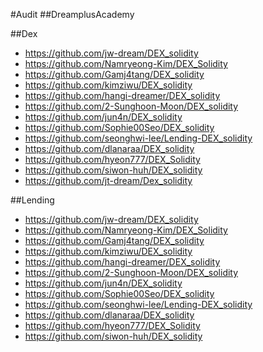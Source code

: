 #Audit
##DreamplusAcademy

##Dex
- <https://github.com/jw-dream/DEX_solidity>
- <https://github.com/Namryeong-Kim/DEX_Solidity>
- <https://github.com/Gamj4tang/DEX_solidity>
- <https://github.com/kimziwu/DEX_solidity>
- <https://github.com/hangi-dreamer/DEX_solidity>
- <https://github.com/2-Sunghoon-Moon/DEX_solidity>
- <https://github.com/jun4n/DEX_solidity>
- <https://github.com/Sophie00Seo/DEX_solidity>
- <https://github.com/seonghwi-lee/Lending-DEX_solidity>
- <https://github.com/dlanaraa/DEX_solidity>
- <https://github.com/hyeon777/DEX_Solidity>
- <https://github.com/siwon-huh/DEX_solidity>
- <https://github.com/jt-dream/Dex_solidity>


##Lending
- <https://github.com/jw-dream/DEX_solidity>
- <https://github.com/Namryeong-Kim/DEX_Solidity>
- <https://github.com/Gamj4tang/DEX_solidity>
- <https://github.com/kimziwu/DEX_solidity>
- <https://github.com/hangi-dreamer/DEX_solidity>
- <https://github.com/2-Sunghoon-Moon/DEX_solidity>
- <https://github.com/jun4n/DEX_solidity>
- <https://github.com/Sophie00Seo/DEX_solidity>
- <https://github.com/seonghwi-lee/Lending-DEX_solidity>
- <https://github.com/dlanaraa/DEX_solidity>
- <https://github.com/hyeon777/DEX_Solidity>
- <https://github.com/siwon-huh/DEX_solidity>

